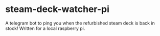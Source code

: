 # steam-deck-watcher-pi
A telegram bot to ping you when the refurbished steam deck is back in stock! Written for a local raspberry pi.
